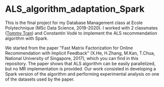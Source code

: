 # ALS_algorithm_adaptation_Spark

This is the final project for my Database Management class at Ecole Polytechnique (MSc Data Science, 2019-2020).
I worked with 2 classmates ([Tommy Tran](https://github.com/TommyTranX)) and Constantin Vodé to implement the ALS recommendation algorithm with Spark.

We started from the paper "Fast Matrix Factorization for Online Recommendation with Implicit Feedback" (X.He, H.Zhang, M.Kan, T.Chua, National University of Singapore, 2017), which you can find in this repository.
The paper shows that ALS algorithm can be easily parallelized, but no MR implementation is provided. Our work consisted in developing a Spark version of the algorithm and performing experimental analysis on one of the datasets used by the paper.
